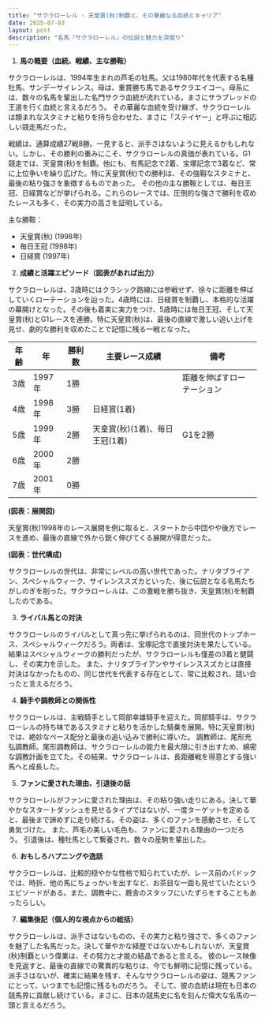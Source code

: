 ```yaml
---
title: "サクラローレル - 天皇賞(秋)制覇と、その華麗なる血統とキャリア"
date: 2025-07-03
layout: post
description: "名馬『サクラローレル』の伝説と魅力を深堀り"
---
```


1. **馬の概要（血統、戦績、主な勝鞍）**

サクラローレルは、1994年生まれの芦毛の牡馬。父は1980年代を代表する名種牡馬、サンデーサイレンス。母は、重賞勝ち馬であるサクラエイコー。母系には、数々の名馬を輩出した名門サクラ血統が流れている。まさにサラブレッドの王道を行く血統と言えるだろう。  その華麗な血統を受け継ぎ、サクラローレルは類まれなスタミナと粘りを持ち合わせた、まさに「ステイヤー」と呼ぶに相応しい競走馬だった。

戦績は、通算成績27戦8勝。一見すると、派手さはないように見えるかもしれない。しかし、その勝利の重みにこそ、サクラローレルの真価が表れている。G1競走では、天皇賞(秋)を制覇。他にも、有馬記念で2着、宝塚記念で3着など、常に上位争いを繰り広げた。特に天皇賞(秋)での勝利は、その強靱なスタミナと、最後の粘り強さを象徴するものであった。  その他の主な勝鞍としては、毎日王冠、日経賞などが挙げられる。これらのレースでは、圧倒的な強さで勝利を収めたレースも多く、その実力の高さを証明している。

主な勝鞍：
* 天皇賞(秋) (1998年)
* 毎日王冠 (1998年)
* 日経賞 (1997年)


2. **成績と活躍エピソード（図表があれば出力）**

サクラローレルは、3歳時にはクラシック路線には参戦せず、徐々に距離を伸ばしていくローテーションを辿った。4歳時には、日経賞を制覇し、本格的な活躍の幕開けとなった。その後も着実に実力をつけ、5歳時には毎日王冠、そして天皇賞(秋)とG1レースを連勝。特に天皇賞(秋)は、最後の直線で激しい追い上げを見せ、劇的な勝利を収めたことで記憶に残る一戦となった。

| 年齢 | 年 | 勝利数 | 主要レース成績 | 備考 |
|---|---|---|---|---|
| 3歳 | 1997年 | 1勝 |  | 距離を伸ばすローテーション |
| 4歳 | 1998年 | 3勝 | 日経賞(1着) |  |
| 5歳 | 1999年 | 2勝 | 天皇賞(秋)(1着)、毎日王冠(1着) | G1を2勝 |
| 6歳 | 2000年 | 2勝 |  |  |
| 7歳 | 2001年 | 0勝 |  |  |


**(図表：展開図)**

天皇賞(秋)1998年のレース展開を例に取ると、スタートから中団やや後方でレースを進め、最後の直線で外から鋭く伸びてくる展開が得意だった。


**(図表：世代構成)**

サクラローレルの世代は、非常にレベルの高い世代であった。ナリタブライアン、スペシャルウィーク、サイレンススズカといった、後に伝説となる名馬たちがしのぎを削った。サクラローレルは、この激戦を勝ち抜き、天皇賞(秋)を制覇したのである。


3. **ライバル馬との対決**

サクラローレルのライバルとして真っ先に挙げられるのは、同世代のトップホース、スペシャルウィークだろう。両者は、宝塚記念で直接対決を果たしている。結果はスペシャルウィークの勝利だったが、サクラローレルも僅差の3着と健闘し、その実力を示した。  また、ナリタブライアンやサイレンススズカとは直接対決はなかったものの、同じ世代を代表する存在として、常に比較され、競い合ったと言えるだろう。


4. **騎手や調教師との関係性**

サクラローレルは、主戦騎手として岡部幸雄騎手を迎えた。岡部騎手は、サクラローレルの持ち味であるスタミナと粘りを活かした騎乗を展開。特に天皇賞(秋)では、絶妙なペース配分と最後の追い込みで勝利に導いた。  調教師は、尾形充弘調教師。尾形調教師は、サクラローレルの能力を最大限に引き出すため、綿密な調教計画を立てた。その結果、サクラローレルは、長距離戦を得意とする強い馬へと成長した。


5. **ファンに愛された理由、引退後の話**

サクラローレルがファンに愛された理由は、その粘り強い走りにある。決して華やかなスタートダッシュを見せるタイプではないが、一度ターゲットを定めると、最後まで諦めずに走り続ける。その姿は、多くのファンを感動させ、そして勇気づけた。  また、芦毛の美しい毛色も、ファンに愛される理由の一つだろう。  引退後は、種牡馬として繋養され、数々の産駒を輩出した。


6. **おもしろハプニングや逸話**

サクラローレルは、比較的穏やかな性格で知られていたが、レース前のパドックでは、時折、他の馬にちょっかいを出すなど、お茶目な一面も見せていたというエピソードがある。また、調教中に、厩舎のスタッフにいたずらをすることもあったらしい。


7. **編集後記（個人的な視点からの総括）**

サクラローレルは、派手さはないものの、その実力と粘り強さで、多くのファンを魅了した名馬だった。決して華やかな経歴ではないかもしれないが、天皇賞(秋)制覇という偉業は、その努力と才能の結晶であると言える。  彼のレース映像を見返すと、最後の直線での驚異的な粘りは、今でも鮮明に記憶に残っている。  派手さはないが、確実に結果を残す、そんなサクラローレルの姿は、競馬ファンにとって、いつまでも記憶に残るものだろう。  そして、彼の血統は現在も日本の競馬界に貢献し続けている。まさに、日本の競馬史に名を刻んだ偉大な名馬の一頭と言えるだろう。
